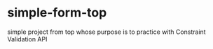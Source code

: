# simple-form-top
simple project from top whose purpose is to practice with Constraint Validation API
